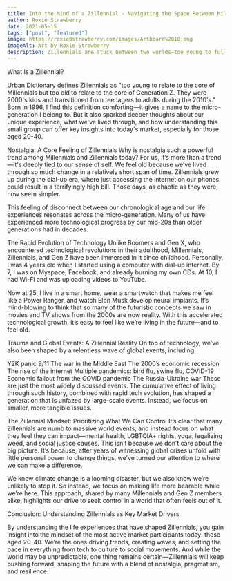 ```yaml
---
title: Into the Mind of a Zillennial - Navigating the Space Between Millennials and Gen Z
author: Roxie Strawberry
date: 2021-05-15
tags: ["post", "featured"]
image: https://roxie0strawberry.com/images/Artboard%2010.png
imageAlt: Art by Roxie Strawberry
description: Zillennials are stuck between two worlds—too young to fully relate to Millennials, too old for Gen Z. In this post, I explore the unique experiences of this micro-generation, from dial-up internet nostalgia to navigating a rapidly changing digital world. 
---
```


What Is a Zillennial?

Urban Dictionary defines Zillennials as "too young to relate to the core of Millennials but too old to relate to the core of Generation Z. They were 2000's kids and transitioned from teenagers to adults during the 2010's." Born in 1996, I find this definition comforting—it gives a name to the micro-generation I belong to. But it also sparked deeper thoughts about our unique experience, what we've lived through, and how understanding this small group can offer key insights into today's market, especially for those aged 20-40.

Nostalgia: A Core Feeling of Zillennials
Why is nostalgia such a powerful trend among Millennials and Zillennials today? For us, it’s more than a trend—it's deeply tied to our sense of self. We feel old because we’ve lived through so much change in a relatively short span of time. Zillennials grew up during the dial-up era, where just accessing the internet on our phones could result in a terrifyingly high bill. Those days, as chaotic as they were, now seem simpler.

This feeling of disconnect between our chronological age and our life experiences resonates across the micro-generation. Many of us have experienced more technological progress by our mid-20s than older generations had in decades.

The Rapid Evolution of Technology
Unlike Boomers and Gen X, who encountered technological revolutions in their adulthood, Millennials, Zillennials, and Gen Z have been immersed in it since childhood. Personally, I was 4 years old when I started using a computer with dial-up internet. By 7, I was on Myspace, Facebook, and already burning my own CDs. At 10, I had Wi-Fi and was uploading videos to YouTube.

Now at 25, I live in a smart home, wear a smartwatch that makes me feel like a Power Ranger, and watch Elon Musk develop neural implants. It’s mind-blowing to think that so many of the futuristic concepts we saw in movies and TV shows from the 2000s are now reality. With this accelerated technological growth, it’s easy to feel like we’re living in the future—and to feel old.

Trauma and Global Events: A Zillennial Reality
On top of technology, we’ve also been shaped by a relentless wave of global events, including:

Y2K panic
9/11
The war in the Middle East
The 2000’s economic recession
The rise of the internet
Multiple pandemics: bird flu, swine flu, COVID-19
Economic fallout from the COVID pandemic
The Russia-Ukraine war
These are just the most widely discussed events. The cumulative effect of living through such history, combined with rapid tech evolution, has shaped a generation that is unfazed by large-scale events. Instead, we focus on smaller, more tangible issues.

The Zillennial Mindset: Prioritizing What We Can Control
It’s clear that many Zillennials are numb to massive world events, and instead focus on what they feel they can impact—mental health, LGBTQIA+ rights, yoga, legalizing weed, and social justice causes. This isn’t because we don’t care about the big picture. It’s because, after years of witnessing global crises unfold with little personal power to change things, we’ve turned our attention to where we can make a difference.

We know climate change is a looming disaster, but we also know we’re unlikely to stop it. So instead, we focus on making life more bearable while we’re here. This approach, shared by many Millennials and Gen Z members alike, highlights our drive to seek control in a world that often feels out of it.

Conclusion: Understanding Zillennials as Key Market Drivers

By understanding the life experiences that have shaped Zillennials, you gain insight into the mindset of the most active market participants today: those aged 20-40. We’re the ones driving trends, creating waves, and setting the pace in everything from tech to culture to social movements. And while the world may be unpredictable, one thing remains certain—Zillennials will keep pushing forward, shaping the future with a blend of nostalgia, pragmatism, and resilience.